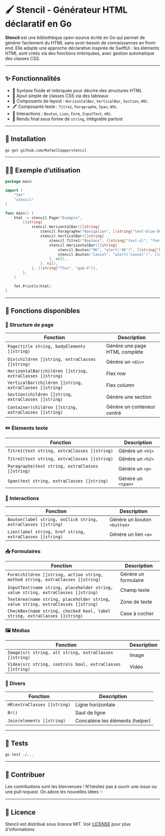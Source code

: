 # 🖌️ Stencil - Générateur HTML déclaratif en Go

**Stencil** est une bibliothèque open-source écrite en Go qui permet de générer facilement du HTML sans avoir besoin de connaissances en front-end. Elle adopte une approche déclarative inspirée de SwiftUI : les éléments HTML sont créés via des fonctions imbriquées, avec gestion automatique des classes CSS.

---

## ✨ Fonctionnalités

- 🧩 Syntaxe fluide et imbriquée pour décrire des structures HTML
- 🎨 Ajout simple de classes CSS via des tableaux
- 🧱 Composants de layout : `HorizontalBar`, `VerticalBar`, `Section`, etc.
- 🖍️ Composants texte : `Titre1`, `Paragraphe`, `Span`, etc.
- 🔘 Interactions : `Bouton`, `Lien`, `Form`, `InputText`, etc.
- 🧰 Rendu final sous forme de `string`, intégrable partout

---

## 🚀 Installation

```bash
go get github.com/RafaelCoppe/stencil
```

---

## 🧑‍💻 Exemple d’utilisation

```go
package main

import (
    "fmt"
    "stencil"
)

func main() {
    html := stencil.Page("Exemple",
        []string{
            stencil.HorizontalBar([]string{
                stencil.Paragraphe("Navigation", []string{"text-blue-500"}),
                stencil.VerticalBar([]string{
                    stencil.Titre1("Boutons", []string{"text-xl", "font-bold"}),
                    stencil.HorizontalBar([]string{
                        stencil.Bouton("OK", "alert('OK')", []string{"bg-green-500", "text-white", "px-4", "py-2"}),
                        stencil.Bouton("Cancel", "alert('Cancel')", []string{"bg-red-500", "text-white", "px-4", "py-2"}),
                    }, nil),
                }, nil),
            }, []string{"flex", "gap-4"}),
        },
    )

    fmt.Println(html)
}
```

---

## 🔧 Fonctions disponibles

### 📄 Structure de page

| Fonction | Description |
|---------|-------------|
| `Page(title string, bodyElements []string)` | Génère une page HTML complète |
| `Div(children []string, extraClasses []string)` | Génère un `<div>` |
| `HorizontalBar(children []string, extraClasses []string)` | Flex row |
| `VerticalBar(children []string, extraClasses []string)` | Flex column |
| `Section(children []string, extraClasses []string)` | Génère une section |
| `Container(children []string, extraClasses []string)` | Génère un conteneur centré |

### ✏️ Éléments texte

| Fonction | Description |
|---------|-------------|
| `Titre1(text string, extraClasses []string)` | Génère un `<h1>` |
| `Titre2(text string, extraClasses []string)` | Génère un `<h2>` |
| `Paragraphe(text string, extraClasses []string)` | Génère un `<p>` |
| `Span(text string, extraClasses []string)` | Génère un `<span>` |

### 🔘 Interactions

| Fonction | Description |
|---------|-------------|
| `Bouton(label string, onClick string, extraClasses []string)` | Génère un bouton `<button>` |
| `Lien(label string, href string, extraClasses []string)` | Génère un lien `<a>` |

### 📥 Formulaires

| Fonction | Description |
|---------|-------------|
| `Form(children []string, action string, method string, extraClasses []string)` | Génère un formulaire |
| `InputText(name string, placeholder string, value string, extraClasses []string)` | Champ texte |
| `TextArea(name string, placeholder string, value string, extraClasses []string)` | Zone de texte |
| `CheckBox(name string, checked bool, label string, extraClasses []string)` | Case à cocher |

### 🖼️ Médias

| Fonction | Description |
|---------|-------------|
| `Image(src string, alt string, extraClasses []string)` | Image |
| `Video(src string, controls bool, extraClasses []string)` | Vidéo |

### 🧩 Divers

| Fonction | Description |
|---------|-------------|
| `HR(extraClasses []string)` | Ligne horizontale |
| `Br()` | Saut de ligne |
| `Join(elements []string)` | Concatène les éléments (helper) |

---

## 🧪 Tests

```bash
go test ./...
```

---

## 🤝 Contribuer

Les contributions sont les bienvenues ! N'hésitez pas à ouvrir une *issue* ou une *pull request*. On adore les nouvelles idées ✨

---

## 📄 Licence

Stencil est distribué sous licence MIT. Voir [LICENSE](./LICENSE) pour plus d'informations.
